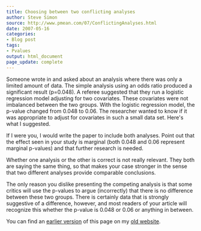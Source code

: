 ```yaml
---
title: Choosing between two conflicting analyses
author: Steve Simon
source: http://www.pmean.com/07/ConflictingAnalyses.html
date: 2007-05-16
categories:
- Blog post
tags:
- Pvalues
output: html_document
page_update: complete
---
```


Someone wrote in and asked about an analysis where there was only a limited amount of data. The simple analysis using an odds ratio produced a significant result (p=0.048). A referee suggested that they run a logistic regression model adjusting for two covariates. These covariates were not imbalanced between the two groups. With the logistic regression model, the p-value changed from 0.048 to 0.06. The researcher wanted to know if it was appropriate to adjust for covariates in such a small data set. Here's what I suggested.

If I were you, I would write the paper to include both analyses. Point out that the effect seen in your study is marginal (both 0.048 and 0.06 represent marginal p-values) and that further research is needed.

Whether one analysis or the other is correct is not really relevant. They both are saying the same thing, so that makes your case stronger in the sense that two different analyses provide comparable conclusions.

The only reason you dislike presenting the competing analysis is that some critics will use the p-values to argue (incorrectly) that there is no difference between these two groups. There is certainly data that is strongly suggestive of a difference, however, and most readers of your article will recognize this whether the p-value is 0.048 or 0.06 or anything in between.

You can find an [earlier version][sim1] of this page on my [old website][sim2].

[sim1]: http://www.pmean.com/07/ConflictingAnalyses.html
[sim2]: http://www.pmean.com
